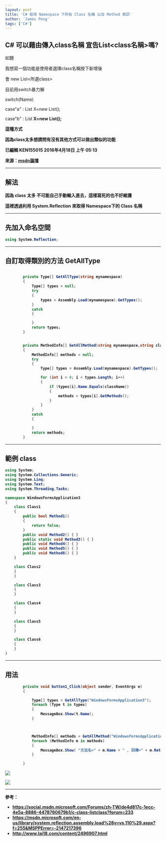 ```yaml
---
layout: post
title: 'C# 取得 Namespace 下所有 Class 名稱 以及 Method 資訊'
author: 'James Peng'
tags: ['C#']
---
```


## C# 可以藉由傳入class名稱 宣告List<class名稱>嗎? ##

如題

我想寫一個功能是使用者選擇class名稱按下新增後

會 new List<所選class>

目前用switch暴力解

switch(Name) 

case"a" : List<a> X=new List<a>();

case"b" : List<b> X=new List<b>();

這種方式

因為class太多想請問有沒有其他方式可以做出類似的功能


已編輯 KEN155015 2016年4月18日 上午 05:13

來源：[msdn論壇](https://social.msdn.microsoft.com/Forums/zh-TW/de4d817c-1ecc-4e5a-8886-4478760679b1/c-class-listclass?forum=233)


----------

## 解法 ##

因為 class 太多 不可能自己手動輸入進去，這樣寫死的也不好維護

這裡透過利用 System.Reflection 來取得 Namespace下的 Class 名稱

----------


## 先加入命名空間 ##

~~~csharp
using System.Reflection;
~~~


----------

## 自訂取得類別的方法 GetAllType ##

~~~csharp

        private Type[] GetAllType(string mynamespace)
        {
            Type[] types = null;
            try
            {
                types = Assembly.Load(mynamespace).GetTypes();            
            }
            catch
            {

            }
            return types;
        }


        private MethodInfo[] GetAllMethod(string mynamespace,string className)
        {
            MethodInfo[] methods = null;
            try
            {
                Type[] types = Assembly.Load(mynamespace).GetTypes();

                for (int i = 0; i < types.Length; i++)
                {
                    if (types[i].Name.Equals(className))
                    {
                        methods = types[i].GetMethods();                        
                    }
                }
            }
            catch
            {

            }
            return methods;
        }
~~~


----------

## 範例 class ##

~~~csharp
using System;
using System.Collections.Generic;
using System.Linq;
using System.Text;
using System.Threading.Tasks;

namespace WindowsFormsApplication3
{
    class Class1
    {
        public bool Method1()
        { 
            return false; 
        }
        public void Method2() { }
        public static void Method3() { }
        public void Method4() { }
        public void Method5() { }
        public void Method6() { }
    }

    class Class2
    {
    }

    class Class3
    {
    }

    class Class4
    {
    }

    class Class5
    {
    }

    class Class6
    {
    }
}

~~~

----------


## 用法 ##

~~~csharp
        private void button1_Click(object sender, EventArgs e)
        {

            Type[] types = GetAllType("WindowsFormsApplication3");
            foreach (Type t in types)
            {
                MessageBox.Show(t.Name);
            }



            MethodInfo[] methods = GetAllMethod("WindowsFormsApplication3", "Class1");
            foreach (MethodInfo m in methods)
            {
                MessageBox.Show( "方法名=" + m.Name + " , 回傳=" + m.ReturnType + " , 是否靜態=" + m.IsStatic );
            }

        }
~~~

![](http://i.imgur.com/ggSmkIs.png)

![](http://i.imgur.com/rkvbAJU.png)

----------

參考：

- https://social.msdn.microsoft.com/Forums/zh-TW/de4d817c-1ecc-4e5a-8886-4478760679b1/c-class-listclass?forum=233
- https://msdn.microsoft.com/en-us/library/system.reflection.assembly.load%28v=vs.110%29.aspx?f=255&MSPPError=-2147217396
- http://www.lai18.com/content/2496907.html